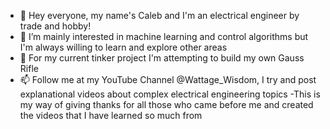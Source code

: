 - 👋 Hey everyone, my name's Caleb and I'm an electrical engineer by trade and hobby!
- 👀 I’m mainly interested in machine learning and control algorithms but I'm always willing to learn and explore other areas
- 🌱 For my current tinker project I'm attempting to build my own Gauss Rifle
- 📫 Follow me at my YouTube Channel @Wattage_Wisdom, I try and post explanational videos about complex electrical engineering topics
    -This is my way of giving thanks for all those who came before me and created the videos that I have learned so much from 

